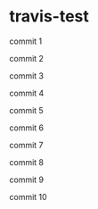# travis-test

commit 1

commit 2

commit 3

commit 4

commit 5

commit 6

commit 7

commit 8

commit 9

commit 10
